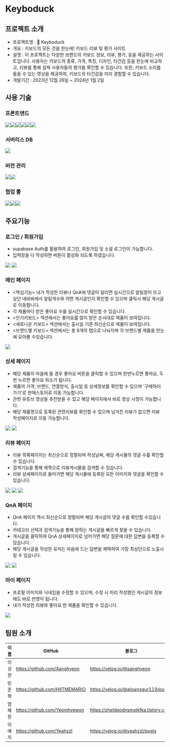# Keyboduck

## 프로젝트 소개

- 프로젝트명 : 🐤 Keyboduck
- 개요 : 키보드의 모든 것을 한눈에! 키보드 리뷰 및 평가 사이트
- 설명 : 이 프로젝트는 다양한 브랜드의 키보드 정보, 리뷰, 평가, 등을 제공하는 사이트입니다. 사용자는 키보드의 종류, 가격, 특징, 디자인, 타건감 등을 한눈에 비교하고, 리뷰를 통해 실제 사용자들의 평가를 확인할 수 있습니다. 또한, 키보드 소리를 들을 수 있는 영상을 제공하여, 키보드의 타건감을 미리 경험할 수 있습니다.
- 개발기간 : 2023년 12월 26일 ~ 2024년 1월 2일

## 사용 기술

### 프론트엔드

<img src="https://img.shields.io/badge/TypeScript-007ACC?style=for-the-badge&logo=typescript&logoColor=white"><img src="https://img.shields.io/badge/next%20js-000000?style=for-the-badge&logo=nextdotjs&logoColor=white"><img src="https://img.shields.io/badge/CSS3-1572B6?style=for-the-badge&logo=css3&logoColor=white"><img src="https://img.shields.io/badge/React-20232A?style=for-the-badge&logo=react&logoColor=61DAFB"><img src="https://img.shields.io/badge/Redux-593D88?style=for-the-badge&logo=redux&logoColor=white"><img src="https://img.shields.io/badge/React_Query-FF4154?style=for-the-badge&logo=React_Query&logoColor=white">

### 서버리스 DB

<img src="https://img.shields.io/badge/Supabase-181818?style=for-the-badge&logo=supabase&logoColor=white">

### 버전 관리

<img src="https://img.shields.io/badge/GitHub-100000?style=for-the-badge&logo=github&logoColor=white"><img src="https://img.shields.io/badge/GIT-E44C30?style=for-the-badge&logo=git&logoColor=white">

### 협업 툴

<img src="https://img.shields.io/badge/Figma-F24E1E?style=for-the-badge&logo=figma&logoColor=white"><img src="https://img.shields.io/badge/Slack-4A154B?style=for-the-badge&logo=slack&logoColor=white"><img src="https://img.shields.io/badge/notion-000000?style=for-the-badge&logo=notion&logoColor=white">

## 주요기능

### 로그인 / 회원가입

- supabase Auth를 활용하여 로그인, 회원가입 및 소셜 로그인이 가능합니다.
- 입력창을 다 작성하면 버튼이 활성화 되도록 하였습니다.

 <img src="./readme/로그인페이지.png">
 <img src="./readme/회원가입페이지.png">
  
### 메인 페이지

- <핵심기능> 내가 작성한 리뷰나 QnA에 댓글이 달리면 실시간으로 알림창이 뜨고 상단 네비바에서 알림개수와 어떤 게시글인지 확인할 수 있으며 클릭시 해당 게시글로 이동합니다.
- 각 제품마다 받은 좋아요 수를 실시간으로 확인할 수 있습니다.
- <인기키보드> 섹션에서는 좋아요를 많이 받은 순서대로 제품이 보여집니다.
- <새로나온 키보드> 섹션에서는 출시일 기준 최신순으로 제품이 보여집니다.
- <브랜드별 키보드> 섹션에서는 총 6개의 탭으로 나눠지며 각 브랜드별 제품을 한눈에 모아볼 수있습니다.

<img src="./readme/메인페이지.png">

### 상세 페이지

- 해당 제품이 마음에 들 경우 좋아요 버튼을 클릭할 수 있으며 한번누르면 좋아요, 두번 누르면 좋아요 취소가 됩니다.
- 제품의 가격, 브랜드, 연결방식, 출시일 등 상세정보를 확인할 수 있으며 '구매하러가기'로 판매스토어로 이동 가능합니다.
- 관련 유튜브 영상을 추천받을 수 있고 해당 페이지에서 바로 영상 시청이 가능합니다.
- 해당 제품명으로 등록된 관련리뷰를 확인할 수 있으며 남겨진 리뷰가 없으면 리뷰 작성페이지로 이동 가능합니다.

<img src="./readme/상세페이지1.png">
<img src="./readme/상세페이지2.png">
 
### 리뷰 페이지

- 리뷰 목록페이지는 최신순으로 정렬되며 작성날짜, 해당 게시물의 댓글 수를 확인할 수 있습니다.
- 검색기능을 통해 제목으로 리뷰게시물을 검색할 수 있습니다.
- 리뷰 상세페이지로 들어가면 해당 게시물에 등록된 모든 이미지와 댓글을 확인할 수 있습니다.

<img src="./readme/리뷰페이지1.png">
<img src="./readme/리뷰페이지2.png">
<img src="./readme/리뷰페이지3.png">

### QnA 페이지

- QnA 페이지 역시 최신순으로 정렬되며 해당 게시글의 댓글 수를 확인할 수있습니다.
- 카테고리 선택과 검색기능을 통해 원하는 게시글을 빠르게 찾을 수 있습니다.
- 게시글을 클릭하여 QnA 상세페이지로 넘어가면 해당 질문에 대한 답변을 등록할 수 있습니다.
- 해당 게시글을 작성한 유저는 마음에 드는 답변을 채택하여 가장 최상단으로 노출시킬 수 있습니다.

<img src="./readme/QnA페이지1.png">
<img src="./readme/QnA페이지2.png">

### 마이 페이지

- 프로필 이미지와 닉네임을 수정할 수 있으며, 수정 시 미리 작성했던 게시글의 정보에도 바로 반영이 됩니다.
- 내가 작성한 리뷰와 좋아요 한 제품을 확인할 수 있습니다.

<img src="./readme/마이페이지.png">


## 팀원 소개

|  이름  | GitHub                         | 블로그                                 |
| :----: | ------------------------------ | -------------------------------------- |
| 이상현 | https://github.com/4anghyeon   | https://velog.io/@sanghyeon            |
| 민준혁 | https://github.com/HIITMEMARIO | https://velog.io/@alswnsgur119/posts   |
| 염혜원 | https://github.com/Yeomhyewon  | https://zheldqodnsmstkfka.tistory.com/ |
| 이예지 | https://github.com/Yeahzzl     | https://velog.io/@yeahzzl/posts        |
